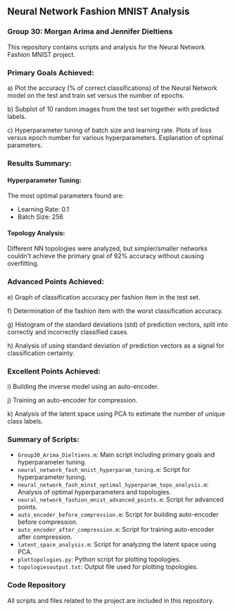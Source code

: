 ## Neural Network Fashion MNIST Analysis

### Group 30: Morgan Arima and Jennifer Dieltiens

This repository contains scripts and analysis for the Neural Network Fashion MNIST project.

### Primary Goals Achieved:

a) Plot the accuracy (% of correct classifications) of the Neural Network model on the test and train set versus the number of epochs.

b) Subplot of 10 random images from the test set together with predicted labels.

c) Hyperparameter tuning of batch size and learning rate. Plots of loss versus epoch number for various hyperparameters. Explanation of optimal parameters.

### Results Summary:

#### Hyperparameter Tuning:

The most optimal parameters found are:
- Learning Rate: 0.1
- Batch Size: 256

#### Topology Analysis:

Different NN topologies were analyzed, but simpler/smaller networks couldn't achieve the primary goal of 92% accuracy without causing overfitting.

### Advanced Points Achieved:

e) Graph of classification accuracy per fashion item in the test set.

f) Determination of the fashion item with the worst classification accuracy.

g) Histogram of the standard deviations (std) of prediction vectors, split into correctly and incorrectly classified cases.

h) Analysis of using standard deviation of prediction vectors as a signal for classification certainty.

### Excellent Points Achieved:

i) Building the inverse model using an auto-encoder.

j) Training an auto-encoder for compression.

k) Analysis of the latent space using PCA to estimate the number of unique class labels.

### Summary of Scripts:

- `Group30_Arima_Dieltiens.m`: Main script including primary goals and hyperparameter tuning.
- `neural_network_fash_mnist_hyperparam_tuning.m`: Script for hyperparameter tuning.
- `neural_network_fash_minst_optimal_hyperparam_topo_analysis.m`: Analysis of optimal hyperparameters and topologies.
- `neural_network_fashion_mnist_advanced_points.m`: Script for advanced points.
- `auto_encoder_before_compression.m`: Script for building auto-encoder before compression.
- `auto_encoder_after_compression.m`: Script for training auto-encoder after compression.
- `latent_space_analysis.m`: Script for analyzing the latent space using PCA.
- `plottopologies.py`: Python script for plotting topologies.
- `topologiesoutput.txt`: Output file used for plotting topologies.

### Code Repository

All scripts and files related to the project are included in this repository.
